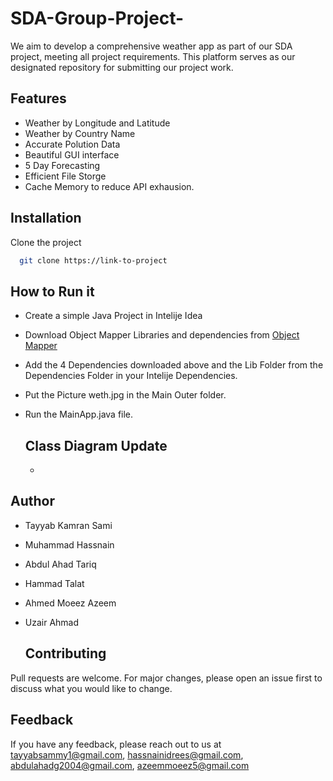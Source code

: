 # SDA-Group-Project-
We aim to develop a comprehensive weather app as part of our SDA project, meeting all project requirements.
This platform serves as our designated repository for submitting our project work.
## Features
- Weather by Longitude and Latitude 
- Weather by Country Name 
- Accurate Polution Data
- Beautiful GUI interface
- 5 Day Forecasting 
- Efficient File Storge
- Cache Memory to reduce API exhausion.

## Installation

Clone the project

```bash
  git clone https://link-to-project
```

## How to Run it 

- Create a simple Java Project in Intelije Idea
- Download Object Mapper Libraries and dependencies from  [Object Mapper ](https://mvnrepository.com/artifact/com.fasterxml.jackson.core/jackson-databind/2.17.0) 
- Add the 4 Dependencies downloaded above and the Lib Folder from the Dependencies Folder in your Intelije Dependencies.
- Put the Picture weth.jpg in the Main Outer folder.
- Run the MainApp.java file.

  ## Class Diagram Update
  -

## Author

- Tayyab Kamran Sami 
- Muhammad Hassnain
- Abdul Ahad Tariq
- Hammad Talat
- Ahmed Moeez Azeem
- Uzair Ahmad

  ## Contributing

Pull requests are welcome. For major changes, please open an issue first
to discuss what you would like to change.


## Feedback

If you have any feedback, please reach out to us at tayyabsammy1@gmail.com, hassnainidrees@gmail.com, abdulahadg2004@gmail.com, azeemmoeez5@gmail.com
